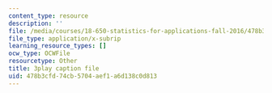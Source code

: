 ```yaml
---
content_type: resource
description: ''
file: /media/courses/18-650-statistics-for-applications-fall-2016/478b3cfd74cb5704aef1a6d138c0d813_phbw9r1iUDI.vtt
file_type: application/x-subrip
learning_resource_types: []
ocw_type: OCWFile
resourcetype: Other
title: 3play caption file
uid: 478b3cfd-74cb-5704-aef1-a6d138c0d813
---
```

